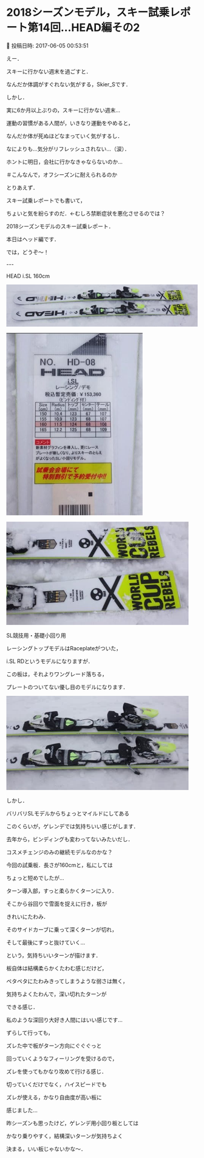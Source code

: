 # 2018シーズンモデル，スキー試乗レポート第14回…HEAD編その2

📅 投稿日時: 2017-06-05 00:53:51

えー．


スキーに行かない週末を過ごすと．


なんだか体調がすぐれない気がする，Skier_Sです．





しかし．


実に6か月以上ぶりの，スキーに行かない週末…


運動の習慣がある人間が，いきなり運動をやめると，


なんだか体が死ぬほどなまっていく気がするし．





なによりも…気分がリフレッシュされない…（涙）．


ホントに明日，会社に行かなきゃならないのか…


＃こんなんで，オフシーズンに耐えられるのか





とりあえず．


スキー試乗レポートでも書いて，


ちょいと気を紛らすのだ．←むしろ禁断症状を悪化させるのでは？





2018シーズンモデルのスキー試乗レポート．


本日はヘッド編です．





では，どうぞ～！


---[]()





HEAD i.SL 160cm







![e29685e8c623aa2fd1c3d468e32eb0b7.jpg](images/e29685e8c623aa2fd1c3d468e32eb0b7.jpg)









![0a70c147857a895f41d10f8e7ab6ed76.jpg](images/0a70c147857a895f41d10f8e7ab6ed76.jpg)









![8a2d45c85600e79754208ea06a7f7cfd.jpg](images/8a2d45c85600e79754208ea06a7f7cfd.jpg)







SL競技用・基礎小回り用





レーシングトップモデルはRaceplateがついた，


i.SL RDというモデルになりますが．


この板は，それよりワングレード落ちる，


プレートのついてない優し目のモデルになります．




![570786d432ded2b39ced403b050be44c.jpg](images/570786d432ded2b39ced403b050be44c.jpg)




しかし．


バリバリSLモデルからちょっとマイルドにしてある


このくらいが，ゲレンデでは気持ちいい感じがします．





去年から，ビンディングも変わってないみたいだし．


コスメチェンジのみの継続モデルなのかな？





今回の試乗板．長さが160cmと，私にしては


ちょっと短めでしたが…


ターン導入部，すっと柔らかくターンに入り．


そこから谷回りで雪面を捉えに行き，板が


きれいにたわみ．


そのサイドカーブに乗って深くターンが切れ，


そして最後にすっと抜けていく…


という，気持ちいいターンが描けます．





板自体は結構柔らかくたわむ感じだけど，


ペタペタにたわみきってしまうような弱さは無く，


気持ちよくたわんで，深い切れたターンが


できる感じ．


私のような深回り大好き人間にはいい感じです…





ずらして行っても，


ズレた中で板がターン方向にぐぐぐっと


回っていくようなフィーリングを受けるので，


ズレを使ってもかなり攻めて行ける感じ．


切っていくだけでなく，ハイスピードでも


ズレが使える，かなり自由度が高い板に


感じました…





昨シーズンも思ったけど，ゲレンデ用小回り板としては


かなり乗りやすく，結構深いターンが気持ちよく


決まる，いい板じゃないかな～．
